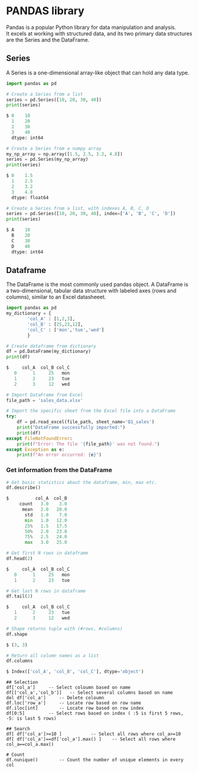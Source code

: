 # PANDAS library
Pandas is a popular Python library for data manipulation and analysis.  
It excels at working with structured data, and its two primary data structures are the Series and the DataFrame.

## Series
A Series is a one-dimensional array-like object that can hold any data type.

```python
import pandas as pd

# Create a Series from a list
series = pd.Series([10, 20, 30, 40])
print(series)

$ 0    10
  1    20
  2    30
  3    40
  dtype: int64

# Create a Series from a numpy array
my_np_array = np.array([1.5, 2.5, 3.2, 4.8])
series = pd.Series(my_np_array)
print(series)

$ 0    1.5
  1    2.5
  2    3.2
  3    4.8
  dtype: float64

# Create a Series from a list, with indexes A, B, C, D
series = pd.Series([10, 20, 30, 40], index=['A', 'B', 'C', 'D'])
print(series)

$ A    10
  B    20
  C    30
  D    40
  dtype: int64
```

## Dataframe
The DataFrame is the most commonly used pandas object. A DataFrame is a two-dimensional, tabular data structure with labeled axes (rows and columns), similar to an Excel datasheeet.

```python
import pandas as pd
my_dictionary = {
        'col_A' : [1,2,3],
        'col_B' : [25,23,12],
        'col_C' : ['mon','tue','wed']
        }

# Create dataframe from dictionary
df = pd.DataFrame(my_dictionary)
print(df)

$     col_A  col_B col_C
   0      1     25   mon
   1      2     23   tue
   2      3     12   wed

# Import DataFrame from Excel
file_path = 'sales_data.xlsx'

# Import the specific sheet from the Excel file into a DataFrame
try:
    df = pd.read_excel(file_path, sheet_name='Q1_sales')
    print("DataFrame successfully imported:")
    print(df)
except FileNotFoundError:
    print(f"Error: The file '{file_path}' was not found.")
except Exception as e:
    print(f"An error occurred: {e}")
```

### Get information from the DataFrame

```python
# Get basic statistics about the dataframe, min, max etc.
df.describe()

$          col_A  col_B
     count   3.0    3.0
      mean   2.0   20.0
       std   1.0    7.0
       min   1.0   12.0
       25%   1.5   17.5
       50%   2.0   23.0
       75%   2.5   24.0
       max   3.0   25.0

# Get first N rows in dataframe
df.head(2)

$     col_A  col_B col_C
   0      1     25   mon
   1      2     23   tue

# Get last N rows in dataframe
df.tail(2)

$     col_A  col_B col_C
   1      2     23   tue
   2      3     12   wed

# Shape returns tuple with (#rows, #columns)
df.shape

$ (3, 3)

# Return all column names as a list	
df.columns

$ Index(['col_A', 'col_B', 'col_C'], dtype='object')
```

```
## Selection
df['col_a']		-- Select coloumn based on name
df[['col_a','col_b']]	-- Select several columns based on name
del df['col_a']		-- Delete coloumn
df.loc['row_a']		-- Locate row based on row name
df.iloc[int]		-- Locate row based on row index
df[0:5]			-- Select rows based on index ( :5 is first 5 rows, -5: is last 5 rows)

## Search
df[ df['col_a']>=10 ]			-- Select all rows where col_a>=10
df[ df['col_a']==df['col_a'].max() ]	-- Select all rows where col_a==col_a.max()

# Count
df.nunique()		-- Count the number of unique elements in every col
```
